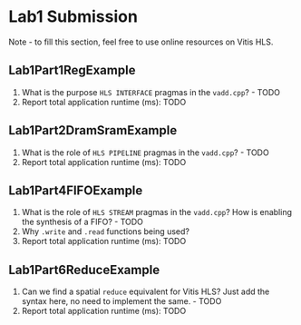 # Lab1 Submission
Note - to fill this section, feel free to use online resources on Vitis HLS.
## Lab1Part1RegExample

1. What is the purpose `HLS INTERFACE` pragmas in the `vadd.cpp`? - TODO
2. Report total application runtime (ms): TODO

## Lab1Part2DramSramExample

1. What is the role of `HLS PIPELINE` pragmas in the `vadd.cpp`? - TODO
2. Report total application runtime (ms): TODO

## Lab1Part4FIFOExample

1. What is the role of `HLS STREAM` pragmas in the `vadd.cpp`? How is enabling the synthesis of a FIFO? - TODO
2. Why `.write` and `.read` functions being used?
3. Report total application runtime (ms): TODO

## Lab1Part6ReduceExample
1. Can we find a spatial `reduce` equivalent for Vitis HLS? Just add the syntax here, no need to implement the same. - TODO
2. Report total application runtime (ms): TODO